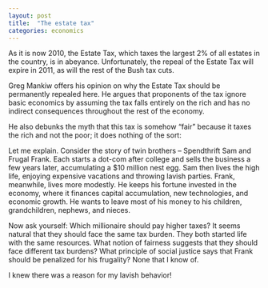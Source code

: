 ```yaml
---
layout: post
title:  "The estate tax"
categories: economics
---
```


As it is now 2010, the Estate Tax, which taxes the largest 2% of all estates in the country, is in abeyance. Unfortunately, the repeal of the Estate Tax will expire in 2011, as will the rest of the Bush tax cuts.

Greg Mankiw offers his opinion on why the Estate Tax should be permanently repealed here. He argues that proponents of the tax ignore basic economics by assuming the tax falls entirely on the rich and has no indirect consequences throughout the rest of the economy.

He also debunks the myth that this tax is somehow “fair” because it taxes the rich and not the poor; it does nothing of the sort:

Let me explain. Consider the story of twin brothers – Spendthrift Sam and Frugal Frank. Each starts a dot-com after college and sells the business a few years later, accumulating a $10 million nest egg. Sam then lives the high life, enjoying expensive vacations and throwing lavish parties. Frank, meanwhile, lives more modestly. He keeps his fortune invested in the economy, where it finances capital accumulation, new technologies, and economic growth. He wants to leave most of his money to his children, grandchildren, nephews, and nieces.

Now ask yourself: Which millionaire should pay higher taxes? It seems natural that they should face the same tax burden. They both started life with the same resources. What notion of fairness suggests that they should face different tax burdens? What principle of social justice says that Frank should be penalized for his frugality? None that I know of.

I knew there was a reason for my lavish behavior!